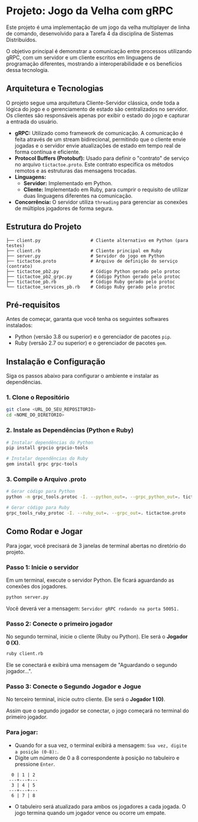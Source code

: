 # Projeto: Jogo da Velha com gRPC

Este projeto é uma implementação de um jogo da velha multiplayer de linha de comando, desenvolvido para a Tarefa 4 da disciplina de Sistemas Distribuídos.

O objetivo principal é demonstrar a comunicação entre processos utilizando gRPC, com um servidor e um cliente escritos em linguagens de programação diferentes, mostrando a interoperabilidade e os benefícios dessa tecnologia.

## Arquitetura e Tecnologias

O projeto segue uma arquitetura Cliente-Servidor clássica, onde toda a lógica do jogo e o gerenciamento de estado são centralizados no servidor. Os clientes são responsáveis apenas por exibir o estado do jogo e capturar a entrada do usuário.

* **gRPC:** Utilizado como framework de comunicação. A comunicação é feita através de um stream bidirecional, permitindo que o cliente envie jogadas e o servidor envie atualizações de estado em tempo real de forma contínua e eficiente.
* **Protocol Buffers (Protobuf):** Usado para definir o "contrato" de serviço no arquivo `tictactoe.proto`. Este contrato especifica os métodos remotos e as estruturas das mensagens trocadas.
* **Linguagens:**
    * **Servidor:** Implementado em Python.
    * **Cliente:** Implementado em Ruby, para cumprir o requisito de utilizar duas linguagens diferentes na comunicação.
* **Concorrência:** O servidor utiliza `threading` para gerenciar as conexões de múltiplos jogadores de forma segura.

## Estrutura do Projeto

```
├── client.py                   # Cliente alternativo em Python (para testes)
├── client.rb                   # Cliente principal em Ruby
├── server.py                   # Servidor do jogo em Python
├── tictactoe.proto             # Arquivo de definição do serviço (contrato)
├── tictactoe_pb2.py            # Código Python gerado pelo protoc
├── tictactoe_pb2_grpc.py       # Código Python gerado pelo protoc
├── tictactoe_pb.rb             # Código Ruby gerado pelo protoc
└── tictactoe_services_pb.rb    # Código Ruby gerado pelo protoc
```

## Pré-requisitos

Antes de começar, garanta que você tenha os seguintes softwares instalados:

* Python (versão 3.8 ou superior) e o gerenciador de pacotes `pip`.
* Ruby (versão 2.7 ou superior) e o gerenciador de pacotes `gem`.

## Instalação e Configuração

Siga os passos abaixo para configurar o ambiente e instalar as dependências.

### 1. Clone o Repositório

```bash
git clone <URL_DO_SEU_REPOSITORIO>
cd <NOME_DO_DIRETORIO>
```

### 2. Instale as Dependências (Python e Ruby)

```bash
# Instalar dependências do Python
pip install grpcio grpcio-tools

# Instalar dependências do Ruby
gem install grpc grpc-tools
```

### 3. Compile o Arquivo .proto

```bash
# Gerar código para Python
python -m grpc_tools.protoc -I. --python_out=. --grpc_python_out=. tictactoe.proto

# Gerar código para Ruby
grpc_tools_ruby_protoc -I. --ruby_out=. --grpc_out=. tictactoe.proto
```

## Como Rodar e Jogar

Para jogar, você precisará de 3 janelas de terminal abertas no diretório do projeto.

### Passo 1: Inicie o servidor

Em um terminal, execute o servidor Python. Ele ficará aguardando as conexões dos jogadores.

```bash
python server.py
```

Você deverá ver a mensagem: `Servidor gRPC rodando na porta 50051.`

### Passo 2: Conecte o primeiro jogador

No segundo terminal, inicie o cliente (Ruby ou Python). Ele será o **Jogador 0 (X)**.

```bash
ruby client.rb
```

Ele se conectará e exibirá uma mensagem de "Aguardando o segundo jogador...".

### Passo 3: Conecte o Segundo Jogador e Jogue

No terceiro terminal, inicie outro cliente. Ele será o **Jogador 1 (O)**.

Assim que o segundo jogador se conectar, o jogo começará no terminal do primeiro jogador.

### Para jogar:

* Quando for a sua vez, o terminal exibirá a mensagem: `Sua vez, digite a posição (0-8):`.
* Digite um número de 0 a 8 correspondente à posição no tabuleiro e pressione `Enter`.

```
  0 | 1 | 2
 ---+---+---
  3 | 4 | 5
 ---+---+---
  6 | 7 | 8
```

* O tabuleiro será atualizado para ambos os jogadores a cada jogada. O jogo termina quando um jogador vence ou ocorre um empate.